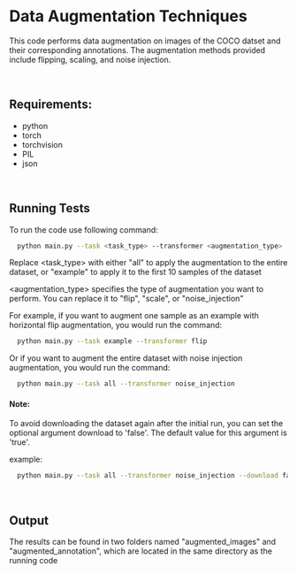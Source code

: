 
# Data Augmentation Techniques

This code performs data augmentation on images of the COCO datset and their corresponding annotations. The augmentation methods provided include flipping, scaling, and noise injection.

&nbsp;






## Requirements:

 - python
 - torch
 - torchvision
 - PIL
 - json

 &nbsp;




## Running Tests

To run the code use following command:

```bash
  python main.py --task <task_type> --transformer <augmentation_type>
```
Replace <task_type> with either "all" to apply the augmentation to the entire dataset, or "example" to apply it to the first 10 samples of the dataset

<augmentation_type> specifies the type of augmentation you want to perform. You can replace it to "flip", "scale", or "noise_injection"

For example, if you want to augment one sample as an example with horizontal flip augmentation, you would run the command:

```bash
  python main.py --task example --transformer flip
```
Or if you want to augment the entire dataset with noise injection augmentation, you would run the command:

```bash
  python main.py --task all --transformer noise_injection
```
#### Note:
To avoid downloading the dataset again after the initial run, you can set the optional argument download to 'false'.
The default value for this argument is 'true'.

example:

```bash
  python main.py --task all --transformer noise_injection --download false
```
&nbsp;

## Output
The results can be found in two folders named "augmented_images" and "augmented_annotation", which are located in the same directory as the running code